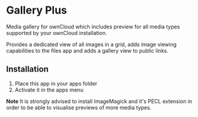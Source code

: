 # Gallery Plus
Media gallery for ownCloud which includes preview for all media types supported by your ownCloud installation.

Provides a dedicated view of all images in a grid, adds image viewing capabilities to the files app and adds a gallery view to public links.

## Installation
1. Place this app in your apps folder
2. Activate it in the apps menu

**Note**
It is strongly advised to install ImageMagick and it's PECL extension in order to be able to visualise previews of more media types.
